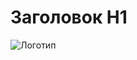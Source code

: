 # Заголовок H1

![Логотип](https://github.com/Rinotrihanna/TechOrda/blob/main/git/4%20branch/jusan-logo.png)

